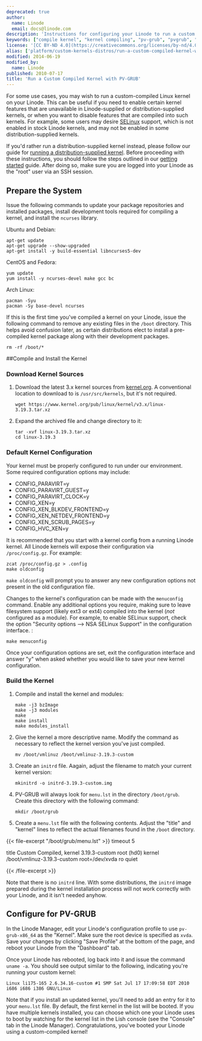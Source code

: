 ```yaml
---
deprecated: true
author:
  name: Linode
  email: docs@linode.com
description: 'Instructions for configuring your Linode to run a custom compiled kernel with PV-GRUB.'
keywords: ["compile kernel", "kernel compiling", "pv-grub", "pvgrub", "custom linux kernel", "custom linode"]
license: '[CC BY-ND 4.0](https://creativecommons.org/licenses/by-nd/4.0)'
alias: ['platform/custom-kernels-distros/run-a-custom-compiled-kernel-with-pvgrub/',  'custom-instances/pv-grub-custom-compiled-kernel/']
modified: 2014-06-19
modified_by:
  name: Linode
published: 2010-07-17
title: 'Run a Custom Compiled Kernel with PV-GRUB'
---
```


For some use cases, you may wish to run a custom-compiled Linux kernel on your Linode. This can be useful if you need to enable certain kernel features that are unavailable in Linode-supplied or distribution-supplied kernels, or when you want to disable features that are compiled into such kernels. For example, some users may desire [SELinux](http://en.wikipedia.org/wiki/Security-Enhanced_Linux) support, which is not enabled in stock Linode kernels, and may not be enabled in some distribution-supplied kernels.

If you'd rather run a distribution-supplied kernel instead, please follow our guide for [running a distribution-supplied kernel](/docs/tools-reference/custom-kernels-distros/run-a-distributionsupplied-kernel-with-pvgrub). Before proceeding with these instructions, you should follow the steps outlined in our [getting started](/docs/getting-started/) guide. After doing so, make sure you are logged into your Linode as the "root" user via an SSH session.

## Prepare the System

Issue the following commands to update your package repositories and installed packages, install development tools required for compiling a kernel, and install the `ncurses` library.

Ubuntu and Debian:

    apt-get update
    apt-get upgrade --show-upgraded
    apt-get install -y build-essential libncurses5-dev

CentOS and Fedora:

    yum update
    yum install -y ncurses-devel make gcc bc

Arch Linux:

    pacman -Syu
    pacman -Sy base-devel ncurses

If this is the first time you've compiled a kernel on your Linode, issue the following command to remove any existing files in the `/boot` directory. This helps avoid confusion later, as certain distributions elect to install a pre-compiled kernel package along with their development packages.

    rm -rf /boot/*

##Compile and Install the Kernel

### Download Kernel Sources

1.  Download the latest 3.x kernel sources from [kernel.org](http://kernel.org/). A conventional location to download to is `/usr/src/kernels`, but it's not required.

        wget https://www.kernel.org/pub/linux/kernel/v3.x/linux-3.19.3.tar.xz

2.  Expand the archived file and change directory to it:

        tar -xvf linux-3.19.3.tar.xz
        cd linux-3.19.3

### Default Kernel Configuration

Your kernel must be properly configured to run under our environment. Some required configuration options may include:

-   CONFIG\_PARAVIRT=y
-   CONFIG\_PARAVIRT\_GUEST=y
-   CONFIG\_PARAVIRT\_CLOCK=y
-   CONFIG\_XEN=y
-   CONFIG\_XEN\_BLKDEV\_FRONTEND=y
-   CONFIG\_XEN\_NETDEV\_FRONTEND=y
-   CONFIG\_XEN\_SCRUB\_PAGES=y
-   CONFIG\_HVC\_XEN=y

It is recommended that you start with a kernel config from a running Linode kernel. All Linode kernels will expose their configuration via `/proc/config.gz`. For example:

    zcat /proc/config.gz > .config
    make oldconfig

`make oldconfig` will prompt you to answer any new configuration options not present in the old configuration file.

Changes to the kernel's configuration can be made with the `menuconfig` command. Enable any additional options you require, making sure to leave filesystem support (likely ext3 or ext4) compiled into the kernel (*not* configured as a module). For example, to enable SELinux support, check the option "Security options --\> NSA SELinux Support" in the configuration interface. :

    make menuconfig

Once your configuration options are set, exit the configuration interface and answer "y" when asked whether you would like to save your new kernel configuration.

### Build the Kernel

1.  Compile and install the kernel and modules:

        make -j3 bzImage
        make -j3 modules
        make 
        make install
        make modules_install

2.  Give the kernel a more descriptive name. Modify the command as necessary to reflect the kernel version you've just compiled.

        mv /boot/vmlinuz /boot/vmlinuz-3.19.3-custom

3.  Create an `initrd` file. Aagain, adjust the filename to match your current kernel version:

        mkinitrd -o initrd-3.19.3-custom.img

3.  PV-GRUB will always look for `menu.lst` in the directory `/boot/grub`. Create this directory with the following command:

        mkdir /boot/grub

4.  Create a `menu.lst` file with the following contents. Adjust the "title" and "kernel" lines to reflect the actual filenames found in the `/boot` directory.

{{< file-excerpt "/boot/grub/menu.lst" >}}
timeout 5
	
title Custom Compiled, kernel 3.19.3-custom 
root (hd0) 
kernel /boot/vmlinuz-3.19.3-custom root=/dev/xvda ro quiet

{{< /file-excerpt >}}


Note that there is no `initrd` line. With some distributions, the `initrd` image prepared during the kernel installation process will not work correctly with your Linode, and it isn't needed anyhow.


## Configure for PV-GRUB

In the Linode Manager, edit your Linode's configuration profile to use `pv-grub-x86_64` as the "Kernel". Make sure the root device is specified as `xvda`. Save your changes by clicking "Save Profile" at the bottom of the page, and reboot your Linode from the "Dashboard" tab.

Once your Linode has rebooted, log back into it and issue the command `uname -a`. You should see output similar to the following, indicating you're running your custom kernel:

    Linux li175-165 2.6.34.16-custom #1 SMP Sat Jul 17 17:09:58 EDT 2010 i686 i686 i386 GNU/Linux

Note that if you install an updated kernel, you'll need to add an entry for it to your `menu.lst` file. By default, the first kernel in the list will be booted. If you have multiple kernels installed, you can choose which one your Linode uses to boot by watching for the kernel list in the Lish console (see the "Console" tab in the Linode Manager). Congratulations, you've booted your Linode using a custom-compiled kernel!



